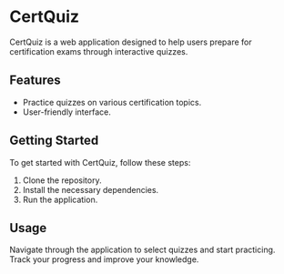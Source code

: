 # CertQuiz

CertQuiz is a web application designed to help users prepare for certification exams through interactive quizzes.

## Features

-   Practice quizzes on various certification topics.
-   User-friendly interface.

## Getting Started

To get started with CertQuiz, follow these steps:

1.  Clone the repository.
2.  Install the necessary dependencies.
3.  Run the application.

## Usage

Navigate through the application to select quizzes and start practicing. Track your progress and improve your knowledge.
